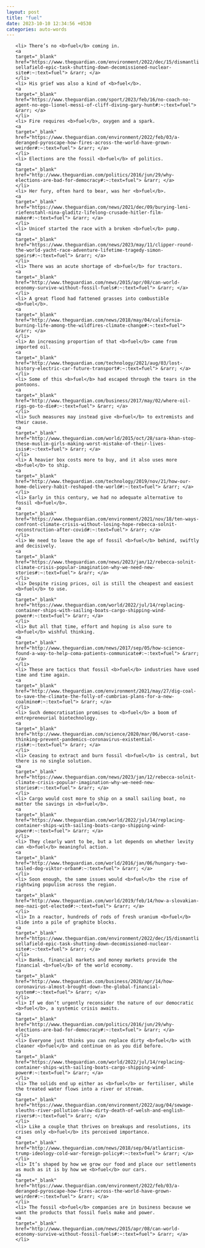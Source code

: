 ```yaml
---
layout: post
title: "fuel"
date: 2023-10-10 12:34:56 +0530
categories: auto-words
---
```

<ol>

    <li> There’s no <b>fuel</b> coming in.
    <a 
    target="_blank" 
    href="https://www.theguardian.com/environment/2022/dec/15/dismantling-sellafield-epic-task-shutting-down-decomissioned-nuclear-site#:~:text=fuel"> &rarr; </a>
    </li>
    <li> His grief was also a kind of <b>fuel</b>.
    <a 
    target="_blank" 
    href="https://www.theguardian.com/sport/2023/feb/16/no-coach-no-agent-no-ego-lionel-messi-of-cliff-diving-gary-hunt#:~:text=fuel"> &rarr; </a>
    </li>
    <li> Fire requires <b>fuel</b>, oxygen and a spark.
    <a 
    target="_blank" 
    href="https://www.theguardian.com/environment/2022/feb/03/a-deranged-pyroscape-how-fires-across-the-world-have-grown-weirder#:~:text=fuel"> &rarr; </a>
    </li>
    <li> Elections are the fossil <b>fuel</b> of politics.
    <a 
    target="_blank" 
    href="http://www.theguardian.com/politics/2016/jun/29/why-elections-are-bad-for-democracy#:~:text=fuel"> &rarr; </a>
    </li>
    <li> Her fury, often hard to bear, was her <b>fuel</b>.
    <a 
    target="_blank" 
    href="https://www.theguardian.com/news/2021/dec/09/burying-leni-riefenstahl-nina-gladitz-lifelong-crusade-hitler-film-maker#:~:text=fuel"> &rarr; </a>
    </li>
    <li> Unicef started the race with a broken <b>fuel</b> pump.
    <a 
    target="_blank" 
    href="https://www.theguardian.com/news/2023/may/11/clipper-round-the-world-yacht-race-adventure-lifetime-tragedy-simon-speirs#:~:text=fuel"> &rarr; </a>
    </li>
    <li> There was an acute shortage of <b>fuel</b> for tractors.
    <a 
    target="_blank" 
    href="http://www.theguardian.com/news/2015/apr/08/can-world-economy-survive-without-fossil-fuels#:~:text=fuel"> &rarr; </a>
    </li>
    <li> A great flood had fattened grasses into combustible <b>fuel</b>.
    <a 
    target="_blank" 
    href="http://www.theguardian.com/news/2018/may/04/california-burning-life-among-the-wildfires-climate-change#:~:text=fuel"> &rarr; </a>
    </li>
    <li> An increasing proportion of that <b>fuel</b> came from imported oil.
    <a 
    target="_blank" 
    href="http://www.theguardian.com/technology/2021/aug/03/lost-history-electric-car-future-transport#:~:text=fuel"> &rarr; </a>
    </li>
    <li> Some of this <b>fuel</b> had escaped through the tears in the pontoons.
    <a 
    target="_blank" 
    href="http://www.theguardian.com/business/2017/may/02/where-oil-rigs-go-to-die#:~:text=fuel"> &rarr; </a>
    </li>
    <li> Such measures may instead give <b>fuel</b> to extremists and their cause.
    <a 
    target="_blank" 
    href="http://www.theguardian.com/world/2015/oct/28/sara-khan-stop-these-muslim-girls-making-worst-mistake-of-their-lives-isis#:~:text=fuel"> &rarr; </a>
    </li>
    <li> A heavier box costs more to buy, and it also uses more <b>fuel</b> to ship.
    <a 
    target="_blank" 
    href="http://www.theguardian.com/technology/2019/nov/21/how-our-home-delivery-habit-reshaped-the-world#:~:text=fuel"> &rarr; </a>
    </li>
    <li> Early in this century, we had no adequate alternative to fossil <b>fuel</b>.
    <a 
    target="_blank" 
    href="https://www.theguardian.com/environment/2021/nov/18/ten-ways-confront-climate-crisis-without-losing-hope-rebecca-solnit-reconstruction-after-covid#:~:text=fuel"> &rarr; </a>
    </li>
    <li> We need to leave the age of fossil <b>fuel</b> behind, swiftly and decisively.
    <a 
    target="_blank" 
    href="https://www.theguardian.com/news/2023/jan/12/rebecca-solnit-climate-crisis-popular-imagination-why-we-need-new-stories#:~:text=fuel"> &rarr; </a>
    </li>
    <li> Despite rising prices, oil is still the cheapest and easiest <b>fuel</b> to use.
    <a 
    target="_blank" 
    href="https://www.theguardian.com/world/2022/jul/14/replacing-container-ships-with-sailing-boats-cargo-shipping-wind-power#:~:text=fuel"> &rarr; </a>
    </li>
    <li> But all that time, effort and hoping is also sure to <b>fuel</b> wishful thinking.
    <a 
    target="_blank" 
    href="http://www.theguardian.com/news/2017/sep/05/how-science-found-a-way-to-help-coma-patients-communicate#:~:text=fuel"> &rarr; </a>
    </li>
    <li> These are tactics that fossil <b>fuel</b> industries have used time and time again.
    <a 
    target="_blank" 
    href="http://www.theguardian.com/environment/2021/may/27/dig-coal-to-save-the-climate-the-folly-of-cumbrias-plans-for-a-new-coalmine#:~:text=fuel"> &rarr; </a>
    </li>
    <li> Such democratisation promises to <b>fuel</b> a boom of entrepreneurial biotechnology.
    <a 
    target="_blank" 
    href="http://www.theguardian.com/science/2020/mar/06/worst-case-thinking-prevent-pandemics-coronavirus-existential-risk#:~:text=fuel"> &rarr; </a>
    </li>
    <li> Ceasing to extract and burn fossil <b>fuel</b> is central, but there is no single solution.
    <a 
    target="_blank" 
    href="https://www.theguardian.com/news/2023/jan/12/rebecca-solnit-climate-crisis-popular-imagination-why-we-need-new-stories#:~:text=fuel"> &rarr; </a>
    </li>
    <li> Cargo would cost more to ship on a small sailing boat, no matter the savings in <b>fuel</b>.
    <a 
    target="_blank" 
    href="https://www.theguardian.com/world/2022/jul/14/replacing-container-ships-with-sailing-boats-cargo-shipping-wind-power#:~:text=fuel"> &rarr; </a>
    </li>
    <li> They clearly want to be, but a lot depends on whether levity can <b>fuel</b> meaningful action.
    <a 
    target="_blank" 
    href="http://www.theguardian.com/world/2016/jan/06/hungary-two-tailed-dog-viktor-orban#:~:text=fuel"> &rarr; </a>
    </li>
    <li> Soon enough, the same issues would <b>fuel</b> the rise of rightwing populism across the region.
    <a 
    target="_blank" 
    href="http://www.theguardian.com/world/2019/feb/14/how-a-slovakian-neo-nazi-got-elected#:~:text=fuel"> &rarr; </a>
    </li>
    <li> In a reactor, hundreds of rods of fresh uranium <b>fuel</b> slide into a pile of graphite blocks.
    <a 
    target="_blank" 
    href="https://www.theguardian.com/environment/2022/dec/15/dismantling-sellafield-epic-task-shutting-down-decomissioned-nuclear-site#:~:text=fuel"> &rarr; </a>
    </li>
    <li> Banks, financial markets and money markets provide the financial <b>fuel</b> of the world economy.
    <a 
    target="_blank" 
    href="http://www.theguardian.com/business/2020/apr/14/how-coronavirus-almost-brought-down-the-global-financial-system#:~:text=fuel"> &rarr; </a>
    </li>
    <li> If we don’t urgently reconsider the nature of our democratic <b>fuel</b>, a systemic crisis awaits.
    <a 
    target="_blank" 
    href="http://www.theguardian.com/politics/2016/jun/29/why-elections-are-bad-for-democracy#:~:text=fuel"> &rarr; </a>
    </li>
    <li> Everyone just thinks you can replace dirty <b>fuel</b> with cleaner <b>fuel</b> and continue on as you did before.
    <a 
    target="_blank" 
    href="https://www.theguardian.com/world/2022/jul/14/replacing-container-ships-with-sailing-boats-cargo-shipping-wind-power#:~:text=fuel"> &rarr; </a>
    </li>
    <li> The solids end up either as <b>fuel</b> or fertiliser, while the treated water flows into a river or stream.
    <a 
    target="_blank" 
    href="https://www.theguardian.com/environment/2022/aug/04/sewage-sleuths-river-pollution-slow-dirty-death-of-welsh-and-english-rivers#:~:text=fuel"> &rarr; </a>
    </li>
    <li> Like a couple that thrives on breakups and resolutions, its crises only <b>fuel</b> its perceived importance.
    <a 
    target="_blank" 
    href="http://www.theguardian.com/news/2018/sep/04/atlanticism-trump-ideology-cold-war-foreign-policy#:~:text=fuel"> &rarr; </a>
    </li>
    <li> It’s shaped by how we grow our food and place our settlements as much as it is by how we <b>fuel</b> our cars.
    <a 
    target="_blank" 
    href="https://www.theguardian.com/environment/2022/feb/03/a-deranged-pyroscape-how-fires-across-the-world-have-grown-weirder#:~:text=fuel"> &rarr; </a>
    </li>
    <li> The fossil <b>fuel</b> companies are in business because we want the products that fossil fuels make and power.
    <a 
    target="_blank" 
    href="http://www.theguardian.com/news/2015/apr/08/can-world-economy-survive-without-fossil-fuels#:~:text=fuel"> &rarr; </a>
    </li>